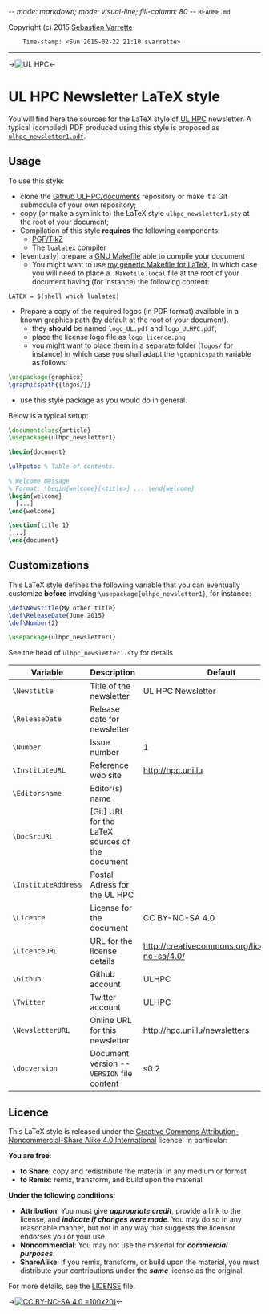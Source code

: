 -*- mode: markdown; mode: visual-line; fill-column: 80 -*-
`README.md`

Copyright (c) 2015 [Sebastien Varrette](mailto:Sebastien.Varrette@uni.lu)

        Time-stamp: <Sun 2015-02-22 21:10 svarrette>

-------------------
->![UL HPC](https://github.com/ULHPC/documents/blob/master/logos/logo_ULHPC.png)<-

# UL HPC Newsletter LaTeX style

You will find here the sources for the LaTeX style of [UL HPC](http://hpc.uni.lu) newsletter.
A typical (compiled) PDF produced using this style is proposed as [`ulhpc_newsletter1.pdf`](ulhpc_newsletter1.pdf).

## Usage

To use this style:

* clone the [Github ULHPC/documents](https://github.com/ULHPC/documents) repository or make it a Git submodule of your own repository;
* copy (or make a symlink to) the LaTeX style `ulhpc_newsletter1.sty` at the root of your document;
* Compilation of this style __requires__ the following components:
   - [PGF/TikZ](http://sourceforge.net/projects/pgf/)
   - The [`lualatex`](http://www.luatex.org/) compiler
* [eventually] prepare a [GNU Makefile](http://www.gnu.org/software/make/manual/make.html) able to compile your document
   - You might want to use [my generic Makefile for LaTeX](https://github.com/Falkor/Makefiles/blob/devel/latex/Makefile), in which case you will need to place a `.Makefile.local` file at the root of your document having (for instance) the following content:

```make
LATEX = $(shell which lualatex)
```
	 
* Prepare a copy of the required logos (in PDF format) available in a known graphics path (by default at the root of your document). 
   - they **should** be named `logo_UL.pdf` and `logo_ULHPC.pdf`;
   - place the license logo file as `logo_licence.png`
   - you might want to place them in a separate folder (`logos/` for instance) in which case you shall adapt the `\graphicspath` variable as follows:

```latex
\usepackage{graphicx}
\graphicspath{{logos/}}
```

* use this style package as you would do in general.

Below is a typical setup:

```latex
\documentclass{article}
\usepackage{ulhpc_newsletter1}

\begin{document}

\ulhpctoc % Table of contents. 

% Welcome message
% Format: \begin{welcome}[<title>] ... \end{welcome}
\begin{welcome}
  [...]
\end{welcome}

\section{title 1}
[...]
\end{document}
```

## Customizations

This LaTeX style defines the following variable that you can eventually customize **before** invoking `\usepackage{ulhpc_newsletter1}`, for instance:

```latex
\def\Newstitle{My other title}
\def\ReleaseDate{June 2015}
\def\Number{2}

\usepackage{ulhpc_newsletter1}
```

See the head of `ulhpc_newsletter1.sty` for details

| Variable            | Description                                     | Default                                           |
|---------------------|-------------------------------------------------|---------------------------------------------------|
| `\Newstitle`        | Title of the newsletter                         | UL HPC Newsletter                                 |
| `\ReleaseDate`      | Release date for newsletter                     |                                                   |
| `\Number`           | Issue number                                    | 1                                                 |
| `\InstituteURL`     | Reference web site                              | http://hpc.uni.lu                                 |
| `\Editorsname`      | Editor(s) name                                  |                                                   |
| `\DocSrcURL`        | [Git] URL for the LaTeX sources of the document |                                                   |
| `\InstituteAddress` | Postal Adress for the UL HPC                    |                                                   |
| `\Licence`          | License for the document                        | CC BY-NC-SA 4.0                                   |
| `\LicenceURL`       | URL for the license details                     | http://creativecommons.org/licenses/by-nc-sa/4.0/ |
| `\Github`           | Github account                                  | ULHPC                                             |
| `\Twitter`          | Twitter account                                 | ULHPC                                             |
| `\NewsletterURL`    | Online URL for this newsletter                  | http://hpc.uni.lu/newsletters                     |
| `\docversion`       | Document version -- `VERSION` file content      | s0.2                                               |

## Licence

This LaTeX style is released under the [Creative Commons Attribution-Noncommercial-Share Alike 4.0 International](http://creativecommons.org/licenses/by-nc-sa/2.0/fr/deed.en_US)
licence. In particular:

__You are free__:

* __to Share__:  copy and redistribute the material in any medium or format
* __to Remix__:  remix, transform, and build upon the material


__Under the following conditions:__

* __Attribution__: You must give **_appropriate credit_**, provide a link to the license, and **_indicate if changes were made_**. You may do so in any reasonable manner, but not in any way that suggests the licensor endorses you or your use.
* __Noncommercial__: You may not use the material for **_commercial purposes_**.
* __ShareAlike__:    If you remix, transform, or build upon the material, you must distribute your contributions under the **_same_** license as the original.


For more details, see the [LICENSE](LICENSE) file.

->[![CC BY-NC-SA 4.0](https://github.com/ULHPC/documents/blob/master/logos/licences/cc-by-nc-sa.png) =100x20)](https://creativecommons.org/licenses/by-nc-sa/4.0/)<-
